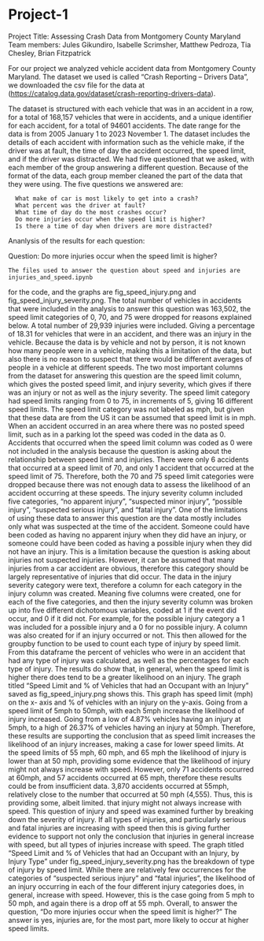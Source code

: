 # Project-1
Project Title: Assessing Crash Data from Montgomery County Maryland
Team members: Jules Gikundiro, Isabelle Scrimsher, Matthew Pedroza, Tia Chesley, Brian Fitzpatrick

For our project we analyzed vehicle accident data from Montgomery County Maryland. The dataset we used 
is called “Crash Reporting – Drivers Data”, we downloaded the csv file for the data at 
(https://catalog.data.gov/dataset/crash-reporting-drivers-data).

The dataset is structured with each vehicle that was in an accident in a row, for a total of 168,157 
vehicles that were in accidents, and a unique identifier for each accident, for a total of 94601 
accidents. The date range for the data is from 2005 January 1 to 2023 November 1. The dataset includes 
the details of each accident with information such as the vehicle make, if the driver was at fault, 
the time of day the accident occurred, the speed limit, and if the driver was distracted. We had five 
questioned that we asked, with each member of the group answering a different question. Because of the 
format of the data, each group member cleaned the part of the data that they were using. The five 
questions we answered are:

      What make of car is most likely to get into a crash?
      What percent was the driver at fault?
      What time of day do the most crashes occur?
      Do more injuries occur when the speed limit is higher?
      Is there a time of day when drivers are more distracted?

Ananlysis of the results for each question:

Question: Do more injuries occur when the speed limit is higher?

	The files used to answer the question about speed and injuries are injuries_and_speed.ipynb 
 for the code, and the graphs are fig_speed_injury.png and fig_speed_injury_severity.png.
      The total number of vehicles in accidents that were included in the analysis to answer this 
question was 163,502, the speed limit categories of 0, 70, and 75 were dropped for reasons explained 
below. A total number of 29,939 injuries were included. Giving a percentage of 18.31 for vehicles that 
were in an accident, and there was an injury in the vehicle. Because the data is by vehicle and not by 
person, it is not known how many people were in a vehicle, making this a limitation of the data, but 
also there is no reason to suspect that there would be different averages of people in a vehicle at 
different speeds. The two most important columns from the dataset for answering this question are the 
speed limit column, which gives the posted speed limit, and injury severity, which gives if there was 
an injury or not as well as the injury severity. 
      The speed limit category had speed limits ranging from 0 to 75, in increments of 5, giving 16 
different speed limits. The speed limit category was not labeled as mph, but given that these data are 
from the US it can be assumed that speed limit is in mph. When an accident occurred in an area where 
there was no posted speed limit, such as in a parking lot the speed was coded in the data as 0. 
Accidents that occurred when the speed limit column was coded as 0 were not included in the analysis 
because the question is asking about the relationship between speed limit and injuries. There were 
only 6 accidents that occurred at a speed limit of 70, and only 1 accident that occurred at the speed 
limit of 75. Therefore, both the 70 and 75 speed limit categories were dropped because there was not 
enough data to assess the likelihood of an accident occurring at these speeds.
      The injury severity column included five categories, “no apparent injury”, “suspected minor 
injury”, “possible injury”, “suspected serious injury”, and “fatal injury”. One of the limitations of 
using these data to answer this question are the data mostly includes only what was suspected at the 
time of the accident. Someone could have been coded as having no apparent injury when they did have an 
injury, or someone could have been coded as having a possible injury when they did not have an injury. 
This is a limitation because the question is asking about injuries not suspected injuries. However, it 
can be assumed that many injuries from a car accident are obvious, therefore this category should be 
largely representative of injuries that did occur. The data in the injury severity category were text, 
therefore a column for each category in the injury column was created. Meaning five columns were 
created, one for each of the five categories, and then the injury severity column was broken up into 
five different dichotomous variables, coded at 1 if the event did occur, and 0 if it did not. For 
example, for the possible injury category a 1 was included for a possible injury and a 0 for no 
possible injury. A column was also created for if an injury occurred or not. This then allowed for the 
groupby function to be used to count each type of injury by speed limit. From this dataframe the 
percent of vehicles who were in an accident that had any type of injury was calculated, as well as the 
percentages for each type of injury.
      The results do show that, in general, when the speed limit is higher there does tend to be a 
greater likelihood on an injury. The graph titled “Speed Limit and % of Vehicles that had an Occupant 
with an Injury” saved as fig_speed_injury.png shows this. This graph has speed limit (mph) on the x-
axis and % of vehicles with an injury on the y-axis. Going from a speed limit of 5mph to 50mph, with 
each 5mph increase the likelihood of injury increased. Going from a low of 4.87% vehicles having an 
injury at 5mph, to a high of 26.37% of vehicles having an injury at 50mph. Therefore, these results 
are supporting the conclusion that as speed limit increases the likelihood of an injury increases, 
making a case for lower speed limits. At the speed limits of 55 mph, 60 mph, and 65 mph the likelihood 
of injury is lower than at 50 mph, providing some evidence that the likelihood of injury might not 
always increase with speed. However, only 71 accidents occurred at 60mph, and 57 accidents occurred at 
65 mph, therefore these results could be from insufficient data. 3,870 accidents occurred at 55mph, 
relatively close to the number that occurred at 50 mph (4,555). Thus, this is providing some, albeit 
limited. that injury might not always increase with speed.
      This question of injury and speed was examined further by breaking down the severity of injury. 
If all types of injuries, and particularly serious and fatal injuries are increasing with speed then 
this is giving further evidence to support not only the conclusion that injuries in general increase 
with speed, but all types of injuries increase with speed. The graph titled “Speed Limit and % of 
Vehicles that had an Occupant with an Injury, by Injury Type” under fig_speed_injury_severity.png has 
the breakdown of type of injury by speed limit. While there are relatively few occurrences for the 
categories of “suspected serious injury” and “fatal injuries”, the likelihood of an injury occurring 
in each of the four different injury categories does, in general, increase with speed. However, this 
is the case going from 5 mph to 50 mph, and again there is a drop off at 55 mph.
      Overall, to answer the question, “Do more injuries occur when the speed limit is higher?” The 
answer is yes, injuries are, for the most part, more likely to occur at higher speed limits. 


